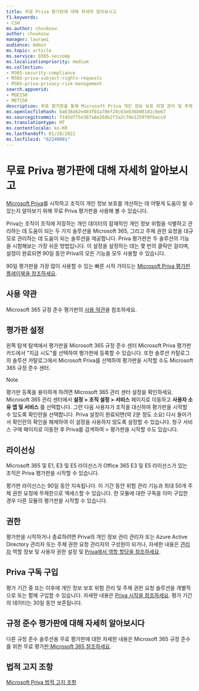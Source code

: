 ```yaml
---
title: 무료 Priva 평가판에 대해 자세히 알아보시고
f1.keywords:
- CSH
ms.author: chvukosw
author: chvukosw
manager: laurawi
audience: Admin
ms.topic: article
ms.service: O365-seccomp
ms.localizationpriority: medium
ms.collection:
- M365-security-compliance
- M365-priva-subject-rights-requests
- M365-priva-privacy-risk-management
search.appverid:
- MOE150
- MET150
description: 무료 평가판을 통해 Microsoft Priva 개인 정보 보호 위험 관리 및 주체 권한 요청 솔루션을 사용해 하세요.
ms.openlocfilehash: ba638a62e403f01a78ef28c03eb36b00181c8e67
ms.sourcegitcommit: f145dff5e387a8e26db2f3a2c7de125978fbacc9
ms.translationtype: MT
ms.contentlocale: ko-KR
ms.lasthandoff: 01/28/2022
ms.locfileid: "62249091"
---
```

# <a name="learn-about-the-free-priva-trial"></a>무료 Priva 평가판에 대해 자세히 알아보시고

[Microsoft Priva](priva-overview.md)를 시작하고 조직이 개인 정보 보호를 개선하는 데 어떻게 도움이 될 수 있는지 알아보기 위해 무료 Priva 평가판을 사용해 볼 수 있습니다.

Priva는 조직이 조직에 저장하는 개인 데이터의 [](risk-management.md) 잠재적인 개인 정보 위험을 식별하고 관리하는 데 도움이 되는 두 가지 솔루션을 Microsoft 365, 그리고 주체 권한 요청을 대규모로 관리하는 데 도움이 [](subject-rights-requests.md) 되는 솔루션을 제공합니다. Priva 평가판은 두 솔루션의 기능을 시험해보는 가장 쉬운 방법입니다. 이 설정을 설정하는 데는 몇 번의 클릭만 걸리며, 설정이 완료되면 90일 동안 Priva의 모든 기능을 모두 사용할 수 있습니다.

90일 평가판을 가장 많이 사용할 수 있는 빠른 시작 가이드는 [Microsoft Priva 평가판 플레이북을 참조하세요](priva-trial-playbook.md).

## <a name="terms-and-conditions"></a>사용 약관

Microsoft 365 규정 준수 평가판의 [사용 약관](/microsoft-365/compliance/terms-conditions)을 참조하세요.

## <a name="set-up-a-trial"></a>평가판 설정

왼쪽 탐색 탐색에서 평가판을 Microsoft 365 규정 준수 센터 Microsoft [](https://compliance.microsoft.com) Priva 평가판 카드에서  "지금 시도"를 선택하여 평가판에 등록할 수 있습니다. 또한 솔루션 카탈로그의 솔루션 카탈로그에서 Microsoft Priva를 선택하여 평가판을 시작할 수도 Microsoft 365 규정 준수 센터.

> [!NOTE]
> 평가판 등록을 용이하게 하려면 Microsoft 365 관리 센터 설정을 확인하세요. Microsoft 365 관리 센터에서 **설정 > 조직 설정 > 서비스** 페이지로 이동하고 **사용자 소유 앱 및 서비스** 를 선택합니다. 그런 다음 사용자가 조직을 대신하여 평가판을 시작할 수 있도록 확인란을 선택합니다. Priva 설정이 완료되면(약 2분 정도 소요) 다시 돌아가서 확인란의 확인을 해제하여 이 설정을 사용하지 않도록 설정할 수 있습니다. 청구 서비스 구매 페이지로 이동한 후 Priva를 검색하여 > 평가판을  시작할 수도 있습니다.

## <a name="licensing"></a>라이선싱

Microsoft 365 및 E1, E3 및 E5 라이선스가 Office 365 E3 및 E5 라이선스가 있는 조직은 Priva 평가판을 시작할 수 있습니다.

평가판 라이선스는 90일 동안 지속됩니다. 이 기간 동안 위험 관리 기능과 최대 50개 주체 권한 요청에 무제한으로 액세스할 수 있습니다. 한 모듈에 대한 구독을 이미 구입한 경우 다른 모듈의 평가판을 시작할 수 있습니다.

## <a name="permissions"></a>권한

평가판을 시작하거나 종료하려면 Priva의 개인 정보 관리 관리자 또는 Azure Active Directory 관리자 또는 주체 권한 요청 관리자의 구성원이 되거나, 자세한 내용은 [관리자](/microsoft-365/admin/add-users/about-admin-roles) 역할 정보 및 사용자 권한 설정 및 [Priva에서 역할 할당을 참조하세요](priva-permissions.md).

## <a name="buy-a-priva-subscription"></a>Priva 구독 구입

평가 기간 중 또는 이후에 개인 정보 보호 위험 관리 및 주체 권한 요청 솔루션을 개별적으로 또는 함께 구입할 수 있습니다. 자세한 내용은 [Priva 시작을 참조하세요](priva-setup.md). 평가 기간의 데이터는 30일 동안 보존됩니다.

## <a name="learn-more-about-compliance-trials"></a>규정 준수 평가판에 대해 자세히 알아보시다

다른 규정 준수 솔루션용 무료 평가판에 대한 자세한 내용은 Microsoft 365 규정 준수를 위한 무료 평가[판 Microsoft 365 참조하세요](/microsoft-365/compliance/compliance-easy-trials).

## <a name="legal-disclaimer"></a>법적 고지 조항

[Microsoft Priva 법적 고지 조항](priva-disclaimer.md)
